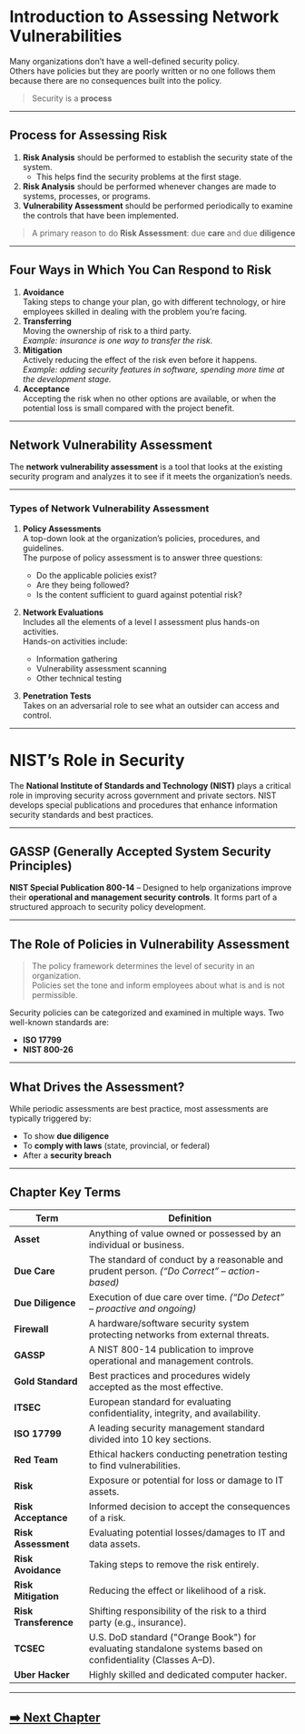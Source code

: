 # Introduction to Assessing Network Vulnerabilities

Many organizations don’t have a well-defined security policy.  
Others have policies but they are poorly written or no one follows them because there are no consequences built into the policy.

> Security is a **process**

---

## Process for Assessing Risk

1. **Risk Analysis** should be performed to establish the security state of the system.  
   - This helps find the security problems at the first stage.
2. **Risk Analysis** should be performed whenever changes are made to systems, processes, or programs.
3. **Vulnerability Assessment** should be performed periodically to examine the controls that have been implemented.

> A primary reason to do **Risk Assessment**: due **care** and due **diligence**

---

## Four Ways in Which You Can Respond to Risk

1. **Avoidance**  
   Taking steps to change your plan, go with different technology, or hire employees skilled in dealing with the problem you’re facing.
2. **Transferring**  
   Moving the ownership of risk to a third party.  
   _Example: insurance is one way to transfer the risk._
3. **Mitigation**  
   Actively reducing the effect of the risk even before it happens.  
   _Example: adding security features in software, spending more time at the development stage._
4. **Acceptance**  
   Accepting the risk when no other options are available, or when the potential loss is small compared with the project benefit.

---

## Network Vulnerability Assessment

The **network vulnerability assessment** is a tool that looks at the existing security program and analyzes it to see if it meets the organization’s needs.

---

### Types of Network Vulnerability Assessment

1. **Policy Assessments**  
   A top-down look at the organization’s policies, procedures, and guidelines.  
   The purpose of policy assessment is to answer three questions:
   - Do the applicable policies exist?
   - Are they being followed?
   - Is the content sufficient to guard against potential risk?

2. **Network Evaluations**  
   Includes all the elements of a level I assessment plus hands-on activities.  
   Hands-on activities include:
   - Information gathering
   - Vulnerability assessment scanning
   - Other technical testing

3. **Penetration Tests**  
   Takes on an adversarial role to see what an outsider can access and control.

---
#  NIST’s Role in Security

The **National Institute of Standards and Technology (NIST)** plays a critical role in improving security across government and private sectors. NIST develops special publications and procedures that enhance information security standards and best practices.

---

##  GASSP (Generally Accepted System Security Principles)

**NIST Special Publication 800-14** – Designed to help organizations improve their **operational and management security controls**. It forms part of a structured approach to security policy development.

---

##  The Role of Policies in Vulnerability Assessment

> The policy framework determines the level of security in an organization.  
> Policies set the tone and inform employees about what is and is not permissible.

Security policies can be categorized and examined in multiple ways. Two well-known standards are:

- **ISO 17799**
- **NIST 800-26**

---

##  What Drives the Assessment?

While periodic assessments are best practice, most assessments are typically triggered by:

-  To show **due diligence**
-  To **comply with laws** (state, provincial, or federal)
-  After a **security breach**

---
## Chapter Key Terms

| **Term** | **Definition** |
|---------|----------------|
| **Asset** | Anything of value owned or possessed by an individual or business. |
| **Due Care** | The standard of conduct by a reasonable and prudent person. *(“Do Correct” – action-based)* |
| **Due Diligence** | Execution of due care over time. *(“Do Detect” – proactive and ongoing)* |
| **Firewall** | A hardware/software security system protecting networks from external threats. |
| **GASSP** | A NIST 800-14 publication to improve operational and management controls. |
| **Gold Standard** | Best practices and procedures widely accepted as the most effective. |
| **ITSEC** | European standard for evaluating confidentiality, integrity, and availability. |
| **ISO 17799** | A leading security management standard divided into 10 key sections. |
| **Red Team** | Ethical hackers conducting penetration testing to find vulnerabilities. |
| **Risk** | Exposure or potential for loss or damage to IT assets. |
| **Risk Acceptance** | Informed decision to accept the consequences of a risk. |
| **Risk Assessment** | Evaluating potential losses/damages to IT and data assets. |
| **Risk Avoidance** | Taking steps to remove the risk entirely. |
| **Risk Mitigation** | Reducing the effect or likelihood of a risk. |
| **Risk Transference** | Shifting responsibility of the risk to a third party (e.g., insurance). |
| **TCSEC** | U.S. DoD standard ("Orange Book") for evaluating standalone systems based on confidentiality (Classes A–D). |
| **Uber Hacker** | Highly skilled and dedicated computer hacker. |

---
[➡️ Next Chapter](/Risk_Assessment/Inside_Network_Security_Assessment/Foundation_and_Principles_of_Security)
---


